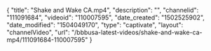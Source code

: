 {
    "title": "Shake and Wake CA.mp4",
    "description": "",
    "channelid": "111091684",
    "videoid": "110007595",
    "date_created": "1502525902",
    "date_modified": "1504049170",
    "type": "captivate",
    "layout": "channelVideo",
    "url": "\/bbbusa-latest-videos\/shake-and-wake-ca-mp4\/111091684-110007595"
}